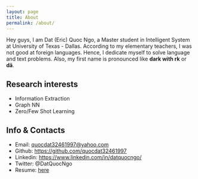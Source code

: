 ```yaml
---
layout: page
title: About
permalink: /about/
---
```


Hey guys, I am Dat (Eric) Quoc Ngo, a Master student in Intelligent System at University of Texas - Dallas.
According to my elementary teachers, I was not good at foreign languages.
Hence, I dedicate myself to solve language and text problems. Also, my first name
is pronounced like **dark with rk** or **dä**. 

## Research interests
* Information Extraction
* Graph NN
* Zero/Few Shot Learning

## Info & Contacts
* Email: quocdat32461997@yahoo.com
* Github: https://github.com/quocdat32461997
* Linkedin: https://www.linkedin.com/in/datquocngo/
* Twitter: @DatQuocNgo
* Resume: [here](https://docs.google.com/document/d/1CF6nI70QY4MqLXdwOUBigTZUhcnYS-l9/edit?usp=drive_web&ouid=103238216527784296028&rtpof=true)